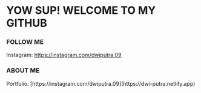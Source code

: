 <h1>YOW SUP! WELCOME TO MY GITHUB</h1>

<h3>FOLLOW ME</h3>
<p>Instagram: <a href="https://instagram.com/dwiputra.09">https://instagram.com/dwiputra.09</a></p>

<h3>ABOUT ME </h3>
<p>Portfolio: [https://instagram.com/dwiputra.09](https://dwi-putra.netlify.app)</p>
